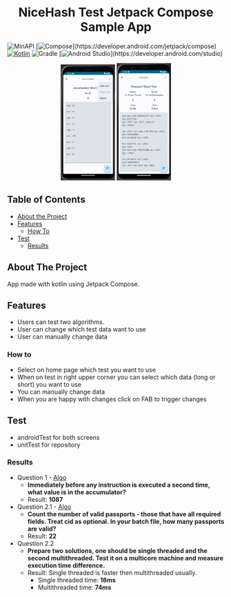 <br />
<h1 align="center">NiceHash Test Jetpack Compose Sample App</h1>

![MinAPI](https://badgen.net/badge/MinAPI/28/green/)
[![Compose](https://img.shields.io/badge/compose-1.4.8-red.svg?)](https://developer.android.com/jetpack/compose)
[![Kotlin](https://img.shields.io/badge/Kotlin-1.8.22-blue.svg?logo=kotlin)](http://kotlinlang.org)
![Gradle](https://img.shields.io/badge/gradle-8.0-blue.svg?)
[![Android Studio](https://img.shields.io/badge/Android_Sudio-2022.2.1_Patch_2-green.svg?)](https://developer.android.com/studio)

<p align="center">
 <img src="docs/accumulator_screen.png" width="25%"/>
  <img src="docs/passport_screen.png" width="25%"/>
</p>

## Table of Contents

* [About the Project](#about-the-project)
* [Features](#features)
  * [How To](#how-to)
* [Test](#test)
  * [Results](#results)

## About The Project
App made with kotlin using Jetpack Compose.

## Features
- Users can test two algorithms.
- User can change which test data want to use
- User can manually change data

### How to
- Select on home page which test you want to use
- When on test in right upper corner you can select which data (long or short) you want to use
- You can manually change data
- When you are happy with changes click on FAB to trigger changes


## Test
  - androidTest for both screens
  - unitTest for repository

  ### Results

- Question 1 - [Algo](https://github.com/tilenPint/NicehashTest/blob/master/app/src/main/java/com/example/nicehashtest/data/repository/AccumulatorRepositoryImpl.kt)
  - <b>Immediately before any instruction is executed a second time,
    what value is in the accumulator? </b>
  - Result: <b> 1087 </b>
- Question 2.1 - [Algo](https://github.com/tilenPint/NicehashTest/blob/master/app/src/main/java/com/example/nicehashtest/data/repository/PassportRepositoryImpl.kt)
  - <b>Count the number of valid passports - those that have all required fields. Treat cid as optional. In
    your batch file, how many passports are valid? </b>
  - Result: <b> 22 </b>
- Question 2.2
  - <b>Prepare two solutions, one should be single threaded and the second multithreaded. Test it on a
      multicore machine and measure execution time difference.</b>
  - Result: Single threaded is faster then multithreaded usually.
    - Single threaded time: <b> 18ms </b>
    - Multithreaded time: <b> 74ms </b>